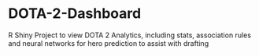 # DOTA-2-Dashboard
R Shiny Project to view DOTA 2 Analytics, including stats, association rules and neural networks for hero prediction to assist with drafting
